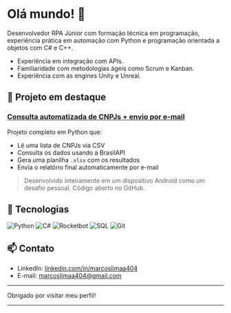 
# Olá mundo! 👋

Desenvolvedor RPA Júnior com formação técnica em programação, experiência prática em automação com Python e programação orientada a objetos com C# e C++.

- Experiência em integração com APIs.  
- Familiaridade com metodologias ágeis como Scrum e Kanban.
- Experiência com as engines Unity e Unreal.

## 🚀 Projeto em destaque

### [Consulta automatizada de CNPJs + envio por e-mail](https://github.com/marcoslimaa404/consulta-cpnj-automacao)

Projeto completo em Python que:
- Lê uma lista de CNPJs via CSV  
- Consulta os dados usando a BrasilAPI  
- Gera uma planilha `.xlsx` com os resultados  
- Envia o relatório final automaticamente por e-mail

> Desenvolvido inteiramente em um dispositivo Android como um desafio pessoal. Código aberto no GitHub.

## 🧰 Tecnologias

![Python](https://img.shields.io/badge/Python-3776AB?style=for-the-badge&logo=python&logoColor=white)
![C#](https://img.shields.io/badge/C%23-239120?style=for-the-badge&logo=c-sharp&logoColor=white)
![Rocketbot](https://img.shields.io/badge/Rocketbot-Automation-red?style=for-the-badge)
![SQL](https://img.shields.io/badge/SQL-4479A1?style=for-the-badge&logo=postgresql&logoColor=white)
![Git](https://img.shields.io/badge/Git-F05032?style=for-the-badge&logo=git&logoColor=white)

## 📫 Contato

- LinkedIn: [linkedin.com/in/marcoslimaa404](https://www.linkedin.com/in/marcoslimaa404)  
- E-mail: marcoslimaa404@gmail.com

---

Obrigado por visitar meu perfil!

---

